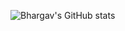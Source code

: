 ![Bhargav's GitHub stats](https://github-readme-stats.vercel.app/api?username=beranki&show_icons=true&theme=transparent)
